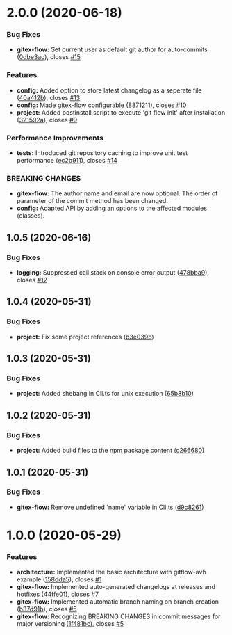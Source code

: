 # 2.0.0 (2020-06-18)

### Bug Fixes

- **gitex-flow:** Set current user as default git author for auto-commits ([0dbe3ac](https://github.com/CuddlySheep/gitex-flow-node/commits/0dbe3ac6e4eba4ed262fc15aaddce87fd33b393b)), closes [#15](https://github.com/CuddlySheep/gitex-flow-node/issues/15)

### Features

- **config:** Added option to store latest changelog as a seperate file ([40a412b](https://github.com/CuddlySheep/gitex-flow-node/commits/40a412b31ac710dc543b4106836fee2b09ba6e6d)), closes [#13](https://github.com/CuddlySheep/gitex-flow-node/issues/13)
- **config:** Made gitex-flow configurable ([8871211](https://github.com/CuddlySheep/gitex-flow-node/commits/8871211c3c6e870ba2dab98f7ad1dd5627709925)), closes [#10](https://github.com/CuddlySheep/gitex-flow-node/issues/10)
- **project:** Added postinstall script to execute 'git flow init' after installation ([321592a](https://github.com/CuddlySheep/gitex-flow-node/commits/321592aed53ebeacb0fa405ce724239442c395b1)), closes [#9](https://github.com/CuddlySheep/gitex-flow-node/issues/9)

### Performance Improvements

- **tests:** Introduced git repository caching to improve unit test performance ([ec2b911](https://github.com/CuddlySheep/gitex-flow-node/commits/ec2b911010bf178f8d58b0ddc1293343eb70c1d8)), closes [#14](https://github.com/CuddlySheep/gitex-flow-node/issues/14)

### BREAKING CHANGES

- **gitex-flow:** The author name and email are now optional. The order of parameter of the commit method has been changed.
- **config:** Adapted API by adding an options to the affected modules (classes).

## 1.0.5 (2020-06-16)

### Bug Fixes

- **logging:** Suppressed call stack on console error output ([478bba9](https://github.com/CuddlySheep/gitex-flow-node/commits/478bba9a8e96251643486212269d7387cec62ec4)), closes [#12](https://github.com/CuddlySheep/gitex-flow-node/issues/12)

## 1.0.4 (2020-05-31)

### Bug Fixes

- **project:** Fix some project references ([b3e039b](https://github.com/CuddlySheep/gitex-flow-node/commits/b3e039b03d6dbb9556a07e52be6ce0554d99b32d))

## 1.0.3 (2020-05-31)

### Bug Fixes

- **project:** Added shebang in Cli.ts for unix execution ([65b8b10](https://github.com/CuddlySheep/gitex-flow-node/commits/65b8b10a9e92d4ab59f2ca368fb7d87499206ce8))

## 1.0.2 (2020-05-31)

### Bug Fixes

- **project:** Added build files to the npm package content ([c266680](https://github.com/CuddlySheep/gitex-flow-node/commits/c26668024e0e0459421414596f7004f1e9da26dd))

## 1.0.1 (2020-05-31)

### Bug Fixes

- **gitex-flow:** Remove undefined 'name' variable in Cli.ts ([d9c8261](https://github.com/CuddlySheep/gitex-flow-node/commits/d9c8261f5411b1d5092ecafc8b8f30761821ecec))

# 1.0.0 (2020-05-29)

### Features

- **architecture:** Implemented the basic architecture with gitflow-avh example ([158dda5](https://github.com/CuddlySheep/gitex-flow-node/commits/158dda5e5f4903c355903fff9edf6ad6ea1ebca5)), closes [#1](https://github.com/CuddlySheep/gitex-flow-node/issues/1)
- **gitex-flow:** Implemented auto-generated changelogs at releases and hotfixes ([44ffe01](https://github.com/CuddlySheep/gitex-flow-node/commits/44ffe01eac8a66be9be0c90187d9a4df8dd3c1e4)), closes [#7](https://github.com/CuddlySheep/gitex-flow-node/issues/7)
- **gitex-flow:** Implemented automatic branch naming on branch creation ([b37d91b](https://github.com/CuddlySheep/gitex-flow-node/commits/b37d91bbefba230d383cb458869653ad8ff402bb)), closes [#5](https://github.com/CuddlySheep/gitex-flow-node/issues/5)
- **gitex-flow:** Recognizing BREAKING CHANGES in commit messages for major versioning ([1f481bc](https://github.com/CuddlySheep/gitex-flow-node/commits/1f481bcce4d191ab9c93491e5b80f3214ed6b8e4)), closes [#5](https://github.com/CuddlySheep/gitex-flow-node/issues/5)
